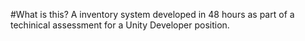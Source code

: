 #What is this?
A inventory system developed in 48 hours as part of a techinical assessment for a Unity Developer position.
